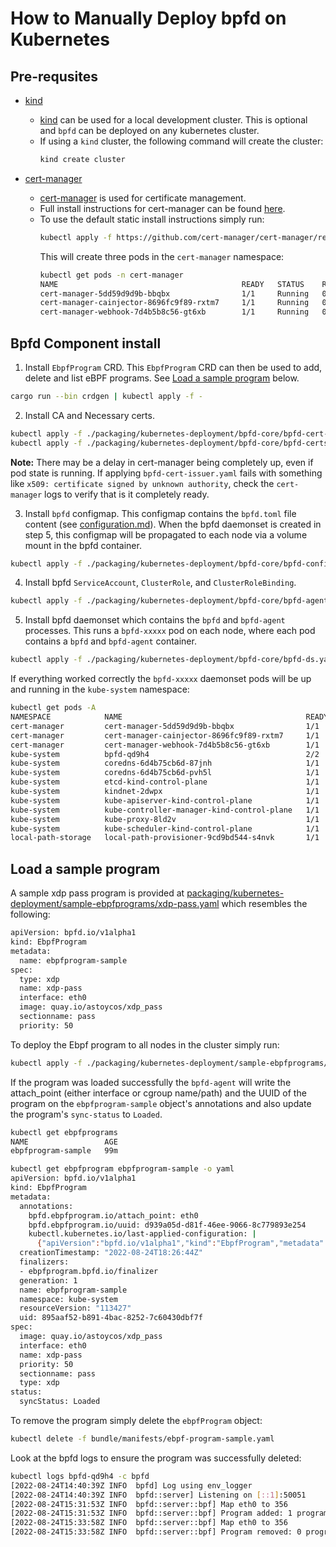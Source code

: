 # How to Manually Deploy bpfd on Kubernetes

## Pre-requsites

- [kind](https://kind.sigs.k8s.io/docs/user/quick-start/)
  - [kind](https://kind.sigs.k8s.io/docs/user/quick-start/) can be used for a local development cluster.
    This is optional and `bpfd` can be deployed on any kubernetes cluster.
  - If using a `kind` cluster, the following command will create the cluster:
    ```bash
    kind create cluster
    ```

- [cert-manager](https://cert-manager.io/)
  - [cert-manager](https://cert-manager.io/) is used for certificate management.
  - Full install instructions for cert-manager can be found [here](https://cert-manager.io/docs/installation/).
  - To use the default static install instructions simply run:
    ```bash
    kubectl apply -f https://github.com/cert-manager/cert-manager/releases/download/v1.9.1/cert-manager.yaml
    ```
    This will create three pods in the `cert-manager` namespace:
    ```bash
    kubectl get pods -n cert-manager
    NAME                                         READY   STATUS    RESTARTS   AGE
    cert-manager-5dd59d9d9b-bbqbx                1/1     Running   0          22h
    cert-manager-cainjector-8696fc9f89-rxtm7     1/1     Running   0          22h
    cert-manager-webhook-7d4b5b8c56-gt6xb        1/1     Running   0          22h
    ```

## Bpfd Component install

1. Install `EbpfProgram` CRD.
   This `EbpfProgram` CRD can then be used to add, delete and list eBPF programs.
   See [Load a sample program](#load-a-sample-program) below.

```bash
cargo run --bin crdgen | kubectl apply -f -
```

2. Install CA and Necessary certs.

```bash
kubectl apply -f ./packaging/kubernetes-deployment/bpfd-core/bpfd-cert-issuer.yaml
kubectl apply -f ./packaging/kubernetes-deployment/bpfd-core/bpfd-certs.yaml
```

**Note:** There may be a delay in cert-manager being completely up, even if pod state is running.
If applying `bpfd-cert-issuer.yaml` fails with something like `x509: certificate signed by unknown
authority`, check the `cert-manager` logs to verify that is it completely ready.

3. Install `bpfd` configmap.
   This configmap contains the `bpfd.toml` file content (see [configuration.md](configuration.md)).
   When the bpfd daemonset is created in step 5, this configmap will be propagated to each node via a volume mount in the bpfd container.

```bash
kubectl apply -f ./packaging/kubernetes-deployment/bpfd-core/bpfd-config.yaml
```

4. Install bpfd `ServiceAccount`, `ClusterRole`, and `ClusterRoleBinding`.

```bash
kubectl apply -f ./packaging/kubernetes-deployment/bpfd-core/bpfd-agent-rbac.yaml
```

5. Install bpfd daemonset which contains the `bpfd` and `bpfd-agent` processes.
   This runs a `bpfd-xxxxx` pod on each node, where each pod contains a `bpfd` and `bpfd-agent` container.

```bash
kubectl apply -f ./packaging/kubernetes-deployment/bpfd-core/bpfd-ds.yaml
```


If everything worked correctly the `bpfd-xxxxx` daemonset pods will be up and running in the
`kube-system` namespace:

```bash
kubectl get pods -A
NAMESPACE            NAME                                         READY   STATUS    RESTARTS   AGE
cert-manager         cert-manager-5dd59d9d9b-bbqbx                1/1     Running   0          22h
cert-manager         cert-manager-cainjector-8696fc9f89-rxtm7     1/1     Running   0          22h
cert-manager         cert-manager-webhook-7d4b5b8c56-gt6xb        1/1     Running   0          22h
kube-system          bpfd-qd9h4                                   2/2     Running   0          3h19m
kube-system          coredns-6d4b75cb6d-87jnh                     1/1     Running   0          22h
kube-system          coredns-6d4b75cb6d-pvh5l                     1/1     Running   0          22h
kube-system          etcd-kind-control-plane                      1/1     Running   0          22h
kube-system          kindnet-2dwpx                                1/1     Running   0          22h
kube-system          kube-apiserver-kind-control-plane            1/1     Running   0          22h
kube-system          kube-controller-manager-kind-control-plane   1/1     Running   0          22h
kube-system          kube-proxy-8ld2v                             1/1     Running   0          22h
kube-system          kube-scheduler-kind-control-plane            1/1     Running   0          22h
local-path-storage   local-path-provisioner-9cd9bd544-s4nvk       1/1     Running   0          22h
```

## Load a sample program

A sample xdp pass program is provided at [packaging/kubernetes-deployment/sample-ebpfprograms/xdp-pass.yaml](../../packaging/kubernetes-deployment/sample-ebpfprograms/xdp-pass.yaml)
which resembles the following:

```bash
apiVersion: bpfd.io/v1alpha1
kind: EbpfProgram
metadata:
  name: ebpfprogram-sample
spec:
  type: xdp
  name: xdp-pass
  interface: eth0
  image: quay.io/astoycos/xdp_pass
  sectionname: pass
  priority: 50
```

To deploy the Ebpf program to all nodes in the cluster simply run:

```bash
kubectl apply -f ./packaging/kubernetes-deployment/sample-ebpfprograms/xdp-pass.yaml
```

If the program was loaded successfully the `bpfd-agent` will write the
attach_point (either interface or cgroup name/path) and the UUID of the
program on the `ebpfprogram-sample` object's annotations and also update
the program's `sync-status` to `Loaded`.

```bash
kubectl get ebpfprograms
NAME                 AGE
ebpfprogram-sample   99m

kubectl get ebpfprogram ebpfprogram-sample -o yaml
apiVersion: bpfd.io/v1alpha1
kind: EbpfProgram
metadata:
  annotations:
    bpfd.ebpfprogram.io/attach_point: eth0
    bpfd.ebpfprogram.io/uuid: d939a05d-d81f-46ee-9066-8c779893e254
    kubectl.kubernetes.io/last-applied-configuration: |
      {"apiVersion":"bpfd.io/v1alpha1","kind":"EbpfProgram","metadata":{"annotations":{},"name":"ebpfprogram-sample","namespace":"kube-system"},"spec":{"image":"quay.io/astoycos/xdp_pass","interface":"eth0","name":"xdp-pass","priority":50,"sectionname":"pass","type":"xdp"}}
  creationTimestamp: "2022-08-24T18:26:44Z"
  finalizers:
  - ebpfprogram.bpfd.io/finalizer
  generation: 1
  name: ebpfprogram-sample
  namespace: kube-system
  resourceVersion: "113427"
  uid: 895aaf52-b891-4bac-8252-7c60430dbf7f
spec:
  image: quay.io/astoycos/xdp_pass
  interface: eth0
  name: xdp-pass
  priority: 50
  sectionname: pass
  type: xdp
status:
  syncStatus: Loaded
```

To remove the program simply delete the `ebpfProgram` object:

```bash
kubectl delete -f bundle/manifests/ebpf-program-sample.yaml
```

Look at the bpfd logs to ensure the program was successfully deleted:

```bash
kubectl logs bpfd-qd9h4 -c bpfd 
[2022-08-24T14:40:39Z INFO  bpfd] Log using env_logger
[2022-08-24T14:40:39Z INFO  bpfd::server] Listening on [::1]:50051
[2022-08-24T15:31:53Z INFO  bpfd::server::bpf] Map eth0 to 356
[2022-08-24T15:31:53Z INFO  bpfd::server::bpf] Program added: 1 programs attached to eth0
[2022-08-24T15:33:58Z INFO  bpfd::server::bpf] Map eth0 to 356
[2022-08-24T15:33:58Z INFO  bpfd::server::bpf] Program removed: 0 programs attached to eth0
```
